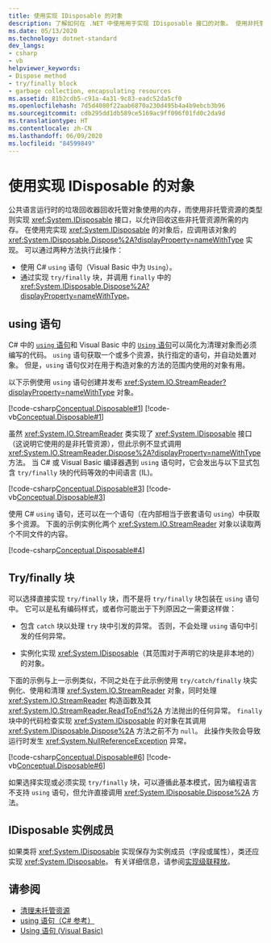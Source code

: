 ```yaml
---
title: 使用实现 IDisposable 的对象
description: 了解如何在 .NET 中使用用于实现 IDisposable 接口的对象。 使用非托管资源的类型可实现 IDisposable 来允许资源回收。
ms.date: 05/13/2020
ms.technology: dotnet-standard
dev_langs:
- csharp
- vb
helpviewer_keywords:
- Dispose method
- try/finally block
- garbage collection, encapsulating resources
ms.assetid: 81b2cdb5-c91a-4a31-9c83-eadc52da5cf0
ms.openlocfilehash: 7d5d4080f22aab6870a230d495b4a4b9ebcb3b96
ms.sourcegitcommit: cdb295dd1db589ce5169ac9ff096f01fd0c2da9d
ms.translationtype: HT
ms.contentlocale: zh-CN
ms.lasthandoff: 06/09/2020
ms.locfileid: "84599849"
---
```

# <a name="using-objects-that-implement-idisposable"></a>使用实现 IDisposable 的对象

公共语言运行时的垃圾回收器回收托管对象使用的内存，而使用非托管资源的类型则实现 <xref:System.IDisposable> 接口，以允许回收这些非托管资源所需的内存。 在使用完实现 <xref:System.IDisposable> 的对象后，应调用该对象的 <xref:System.IDisposable.Dispose%2A?displayProperty=nameWithType> 实现。 可以通过两种方法执行此操作：

- 使用 C# `using` 语句（Visual Basic 中为 `Using`）。
- 通过实现 `try/finally` 块，并调用 `finally` 中的 <xref:System.IDisposable.Dispose%2A?displayProperty=nameWithType>。

## <a name="the-using-statement"></a>using 语句

C# 中的 [`using` 语句](../../csharp/language-reference/keywords/using-statement.md)和 Visual Basic 中的 [`Using` 语句](../../visual-basic/language-reference/statements/using-statement.md)可以简化为清理对象而必须编写的代码。 `using` 语句获取一个或多个资源，执行指定的语句，并自动处置对象。 但是，`using` 语句仅对在用于构造对象的方法的范围内使用的对象有用。

以下示例使用 `using` 语句创建并发布 <xref:System.IO.StreamReader?displayProperty=nameWithType> 对象。

[!code-csharp[Conceptual.Disposable#1](../../../samples/snippets/csharp/VS_Snippets_CLR/conceptual.disposable/cs/using1.cs#1)]
[!code-vb[Conceptual.Disposable#1](../../../samples/snippets/visualbasic/VS_Snippets_CLR/conceptual.disposable/vb/using1.vb#1)]

虽然 <xref:System.IO.StreamReader> 类实现了 <xref:System.IDisposable> 接口（这说明它使用的是非托管资源），但此示例不显式调用 <xref:System.IO.StreamReader.Dispose%2A?displayProperty=nameWithType> 方法。 当 C# 或 Visual Basic 编译器遇到 `using` 语句时，它会发出与以下显式包含 `try/finally` 块的代码等效的中间语言 (IL)。

[!code-csharp[Conceptual.Disposable#3](../../../samples/snippets/csharp/VS_Snippets_CLR/conceptual.disposable/cs/using3.cs#3)]
[!code-vb[Conceptual.Disposable#3](../../../samples/snippets/visualbasic/VS_Snippets_CLR/conceptual.disposable/vb/using3.vb#3)]

使用 C# `using` 语句，还可以在一个语句（在内部相当于嵌套语句 `using`）中获取多个资源。 下面的示例实例化两个 <xref:System.IO.StreamReader> 对象以读取两个不同文件的内容。

[!code-csharp[Conceptual.Disposable#4](../../../samples/snippets/csharp/VS_Snippets_CLR/conceptual.disposable/cs/using4.cs#4)]

## <a name="tryfinally-block"></a>Try/finally 块

可以选择直接实现 `try/finally` 块，而不是将 `try/finally` 块包装在 `using` 语句中。 它可以是私有编码样式，或者你可能出于下列原因之一需要这样做：

- 包含 `catch` 块以处理 `try` 块中引发的异常。 否则，不会处理 `using` 语句中引发的任何异常。

- 实例化实现 <xref:System.IDisposable>（其范围对于声明它的块是非本地的）的对象。

下面的示例与上一示例类似，不同之处在于此示例使用 `try/catch/finally` 块实例化、使用和清理 <xref:System.IO.StreamReader> 对象，同时处理 <xref:System.IO.StreamReader> 构造函数及其 <xref:System.IO.StreamReader.ReadToEnd%2A> 方法抛出的任何异常。 `finally` 块中的代码检查实现 <xref:System.IDisposable> 的对象在其调用 <xref:System.IDisposable.Dispose%2A> 方法之前不为 `null`。 此操作失败会导致运行时发生 <xref:System.NullReferenceException> 异常。

[!code-csharp[Conceptual.Disposable#6](../../../samples/snippets/csharp/VS_Snippets_CLR/conceptual.disposable/cs/using5.cs#6)]
[!code-vb[Conceptual.Disposable#6](../../../samples/snippets/visualbasic/VS_Snippets_CLR/conceptual.disposable/vb/using5.vb#6)]

如果选择实现或必须实现 `try/finally` 块，可以遵循此基本模式，因为编程语言不支持 `using` 语句，但允许直接调用 <xref:System.IDisposable.Dispose%2A> 方法。

## <a name="idisposable-instance-members"></a>IDisposable 实例成员

如果类将 <xref:System.IDisposable> 实现保存为实例成员（字段或属性），类还应实现 <xref:System.IDisposable>。 有关详细信息，请参阅[实现级联释放](implementing-dispose.md#cascade-dispose-calls)。

## <a name="see-also"></a>请参阅

- [清理未托管资源](unmanaged.md)
- [using 语句（C# 参考）](../../csharp/language-reference/keywords/using-statement.md)
- [Using 语句 (Visual Basic)](../../visual-basic/language-reference/statements/using-statement.md)
